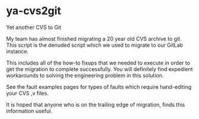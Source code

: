 # ya-cvs2git
Yet another CVS to Git

My team has almost finished migrating a 20 year old CVS archive to git.
This script is the denuded script which we used to migrate to our GitLab instance.

This includes all of the how-to fixups that we needed to execute in order to get the migration to complete successfully.
You will definitely find expedient workarounds to solving the engineering problem in this solution.

See the fault examples pages for types of faults which require hand-editing your CVS ,v files.

It is hoped that anyone who is on the trailing edge of migration, finds this information useful.
